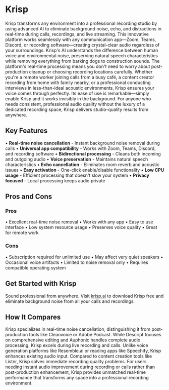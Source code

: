 # Krisp

Krisp transforms any environment into a professional recording studio by using advanced AI to eliminate background noise, echo, and distractions in real-time during calls, recordings, and live streaming. This innovative platform works seamlessly with any communication app—Zoom, Teams, Discord, or recording software—creating crystal-clear audio regardless of your surroundings. Krisp's AI understands the difference between human voice and environmental noise, preserving natural speech characteristics while removing everything from barking dogs to construction sounds. The platform's real-time processing means you don't need to worry about post-production cleanup or choosing recording locations carefully. Whether you're a remote worker joining calls from a busy café, a content creator recording from home with family nearby, or a professional conducting interviews in less-than-ideal acoustic environments, Krisp ensures your voice comes through perfectly. Its ease of use is remarkable—simply enable Krisp and it works invisibly in the background. For anyone who needs consistent, professional audio quality without the luxury of a dedicated recording space, Krisp delivers studio-quality results from anywhere.

## Key Features

• **Real-time noise cancellation** - Instant background noise removal during calls
• **Universal app compatibility** - Works with Zoom, Teams, Discord, and recording software
• **Bidirectional processing** - Cleans both incoming and outgoing audio
• **Voice preservation** - Maintains natural speech characteristics
• **Echo cancellation** - Eliminates room reverb and acoustic issues
• **Easy activation** - One-click enable/disable functionality
• **Low CPU usage** - Efficient processing that doesn't slow your system
• **Privacy focused** - Local processing keeps audio private

## Pros and Cons

### Pros
• Excellent real-time noise removal
• Works with any app
• Easy to use interface
• Low system resource usage
• Preserves voice quality
• Great for remote work

### Cons
• Subscription required for unlimited use
• May affect very quiet speakers
• Occasional voice artifacts
• Limited to noise removal only
• Requires compatible operating system

## Get Started with Krisp

Sound professional from anywhere. Visit [krisp.ai](https://krisp.ai) to download Krisp free and eliminate background noise from all your calls and recordings.

## How It Compares

Krisp specializes in real-time noise cancellation, distinguishing it from post-production tools like Cleanvoice or Adobe Podcast. While Descript focuses on comprehensive editing and Auphonic handles complete audio processing, Krisp excels during live recording and calls. Unlike voice generation platforms like Resemble.ai or reading apps like Speechify, Krisp enhances existing audio input. Compared to content creation tools like Listnr, Krisp solves immediate recording quality problems. For users needing instant audio improvement during recording or calls rather than post-production enhancement, Krisp provides unmatched real-time performance that transforms any space into a professional recording environment.